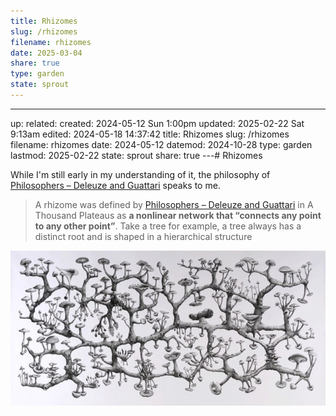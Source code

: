 ```yaml
---
title: Rhizomes
slug: /rhizomes
filename: rhizomes
date: 2025-03-04
share: true
type: garden
state: sprout
---
```

---
up: 
related: 
created: 2024-05-12 Sun 1:00pm
updated: 2025-02-22 Sat 9:13am
edited: 2024-05-18 14:37:42
title: Rhizomes
slug: /rhizomes
filename: rhizomes
date: 2024-05-12
datemod: 2024-10-28
type: garden
lastmod: 2025-02-22
state: sprout
share: true
---# Rhizomes

While I'm still early in my understanding of it, the philosophy of [Philosophers – Deleuze and Guattari](philosophers-deleuze-and-guattari) speaks to me.

> A rhizome was defined by [Philosophers – Deleuze and Guattari](philosophers-deleuze-and-guattari) in A Thousand Plateaus as **a nonlinear network that “connects any point to any other point”**. Take a tree for example, a tree always has a distinct root and is shaped in a hierarchical structure

![richard-giblett-mycelium-rhizome.jpg](../../static/images/richard-giblett-mycelium-rhizome.jpg)
